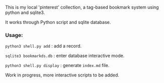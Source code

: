 This is my local 'pinterest' collection, a tag-based bookmark system using python and sqlite3. 

It works through Python script and sqlite database.

### Usage:

`python3 shell.py add` : add a record.

`sqlite3 bookmarkds.db` : enter database interactive mode.

`python3 shell.py display` : generate `index.md` file. 



Work in progress, more interactive scripts to be added. 
